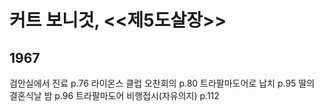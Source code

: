 # 커트 보니것, <<제5도살장>>

## 1967
검안실에서 진료 p.76
라이온스 클럽 오찬회의 p.80
트라팔마도어로 납치 p.95
딸의 결혼식날 밤 p.96
트라팔마도어 비행접시(자유의지) p.112